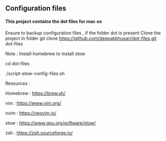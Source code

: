 ## Configuration files

#### This project contains the dot files for mac os

Ensure to backup configuration files , if the folder dot is present
Clone the project in folder
git clone https://github.com/deepakbhusari/dot-files.git dot-files

Note : Install homebrew to install stow

cd dot-files

./script-stow-config-files.sh

Resources :

Homebrew : https://brew.sh/

vim : https://www.vim.org/

nvim : https://neovim.io/

stow : https://www.gnu.org/software/stow/

zsh : https://zsh.sourceforge.io/
